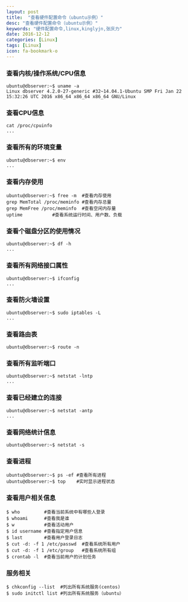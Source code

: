 ```yaml
---
layout: post
title:  "查看硬件配置命令（ubuntu示例）"
desc: "查看硬件配置命令（ubuntu示例）"
keywords: "硬件配置命令,linux,kinglyjn,张庆力"
date: 2016-12-12
categories: [Linux]
tags: [Linux]
icon: fa-bookmark-o
---
```


###  查看内核/操作系统/CPU信息
```shell
ubuntu@dbserver:~$ uname -a
Linux dbserver 4.2.0-27-generic #32~14.04.1-Ubuntu SMP Fri Jan 22 15:32:26 UTC 2016 x86_64 x86_64 x86_64 GNU/Linux
```

### 查看CPU信息
```shell
cat /proc/cpuinfo
...
```

### 查看所有的环境变量
```shell
ubuntu@dbserver:~$ env
...
```

### 查看内存使用
```shell
ubuntu@dbserver:~$ free -m  #查看内存使用
grep MemTotal /proc/meminfo #查看内存总量
grep MemFree /proc/meminfo  #查看空闲内存量
uptime           #查看系统运行时间、用户数、负载
```

### 查看个磁盘分区的使用情况
```shell
ubuntu@dbserver:~$ df -h
...
```

### 查看所有网络接口属性
```shell
ubuntu@dbserver:~$ ifconfig
... 
```

### 查看防火墙设置
```shell
ubuntu@dbserver:~$ sudo iptables -L
...
```

### 查看路由表
```shell
ubuntu@dbserver:~$ route -n
```

### 查看所有监听端口
```shell
ubuntu@dbserver:~$ netstat -lntp
...
```

### 查看已经建立的连接
```shell
ubuntu@dbserver:~$ netstat -antp
...
```

### 查看网络统计信息
```shell
ubuntu@dbserver:~$ netstat -s
```

### 查看进程
```shell
ubuntu@dbserver:~$ ps -ef #查看所有进程
ubuntu@dbserver:~$ top    #实时显示进程状态
```

### 查看用户相关信息
```shell
$ who         #查看当前系统中有哪些人登录
$ whoami      #查看我是谁
$ w           #查看活动用户
$ id username #查看指定用户信息 
$ last        #查看用户登录日志
$ cut -d: -f 1 /etc/passwd  #查看系统所有用户
$ cut -d: -f 1 /etc/group   #查看系统所有组
$ crontab -l  #查看当前用户的计划任务
```

### 服务相关
```shell
$ chkconfig --list  #列出所有系统服务(centos)
$ sudo initctl list #列出所有系统服务（ubuntu）
```


